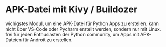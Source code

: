 # APK-Datei mit Kivy / Buildozer
wichigstes Modul, um eine APK-Datei für Python Apps zu erstellen.
kann nicht über VS-Code oder Pycharm erstellt werden, sondern nur mit Linux.
frei für jeden Enthusiasten der Python community, um Apps mit APK-Dateien für Androit zu erstellen.
